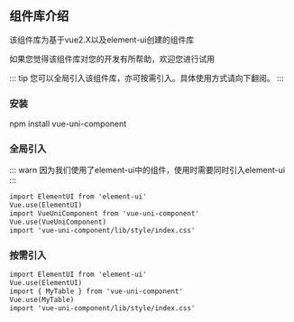 ## 组件库介绍
该组件库为基于vue2.X以及element-ui创建的组件库

如果您觉得该组件库对您的开发有所帮助，欢迎您进行试用

::: tip
您可以全局引入该组件库，亦可按需引入。具体使用方式请向下翻阅。
:::
### 安装
npm install vue-uni-component
### 全局引入
::: warn
因为我们使用了element-ui中的组件，使用时需要同时引入element-ui
:::

``` html
import ElementUI from 'element-ui'
Vue.use(ElementUI)
import VueUniComponent from 'vue-uni-component'
Vue.use(VueUniComponent)
import 'vue-uni-component/lib/style/index.css'
```

### 按需引入
``` html
import ElementUI from 'element-ui'
Vue.use(ElementUI)
import { MyTable } from 'vue-uni-component'
Vue.use(MyTable)
import 'vue-uni-component/lib/style/index.css'
```